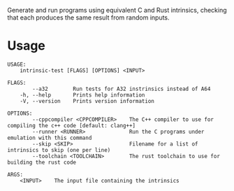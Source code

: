 Generate and run programs using equivalent C and Rust intrinsics, checking that
each produces the same result from random inputs.

# Usage
```
USAGE:
    intrinsic-test [FLAGS] [OPTIONS] <INPUT>

FLAGS:
        --a32        Run tests for A32 instrinsics instead of A64
    -h, --help       Prints help information
    -V, --version    Prints version information

OPTIONS:
        --cppcompiler <CPPCOMPILER>    The C++ compiler to use for compiling the c++ code [default: clang++]
        --runner <RUNNER>              Run the C programs under emulation with this command
        --skip <SKIP>                  Filename for a list of intrinsics to skip (one per line)
        --toolchain <TOOLCHAIN>        The rust toolchain to use for building the rust code

ARGS:
    <INPUT>    The input file containing the intrinsics
```
